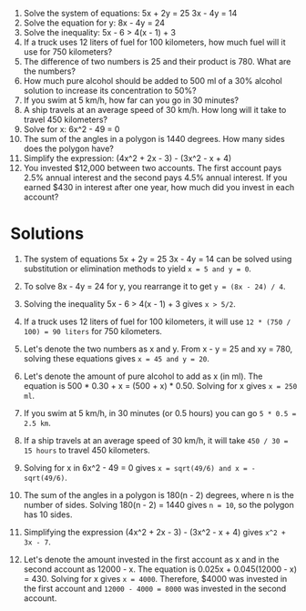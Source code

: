 

1. Solve the system of equations:
   5x + 2y = 25
   3x - 4y = 14
2. Solve the equation for y: 8x - 4y = 24
3. Solve the inequality: 5x - 6 > 4(x - 1) + 3
4. If a truck uses 12 liters of fuel for 100 kilometers, how much fuel will it use for 750 kilometers?
5. The difference of two numbers is 25 and their product is 780. What are the numbers?
6. How much pure alcohol should be added to 500 ml of a 30% alcohol solution to increase its concentration to 50%?
7. If you swim at 5 km/h, how far can you go in 30 minutes?
8. A ship travels at an average speed of 30 km/h. How long will it take to travel 450 kilometers?
9. Solve for x: 6x^2 - 49 = 0
10. The sum of the angles in a polygon is 1440 degrees. How many sides does the polygon have?
11. Simplify the expression: (4x^2 + 2x - 3) - (3x^2 - x + 4)
12. You invested $12,000 between two accounts. The first account pays 2.5% annual interest and the second pays 4.5% annual interest. If you earned $430 in interest after one year, how much did you invest in each account?


# Solutions

1. The system of equations
   5x + 2y = 25
   3x - 4y = 14
   can be solved using substitution or elimination methods to yield `x = 5 and y = 0`.

2. To solve 8x - 4y = 24 for y, you rearrange it to get `y = (8x - 24) / 4`.

3. Solving the inequality 5x - 6 > 4(x - 1) + 3 gives `x > 5/2`.

4. If a truck uses 12 liters of fuel for 100 kilometers, it will use `12 * (750 / 100) = 90 liters` for 750 kilometers.

5. Let's denote the two numbers as x and y. From x - y = 25 and xy = 780, solving these equations gives `x = 45 and y = 20`.

6. Let's denote the amount of pure alcohol to add as x (in ml). The equation is 500 * 0.30 + x = (500 + x) * 0.50. Solving for x gives `x = 250 ml`.

7. If you swim at 5 km/h, in 30 minutes (or 0.5 hours) you can go `5 * 0.5 = 2.5 km`.

8. If a ship travels at an average speed of 30 km/h, it will take `450 / 30 = 15 hours` to travel 450 kilometers.

9. Solving for x in 6x^2 - 49 = 0 gives `x = sqrt(49/6) and x = -sqrt(49/6)`.

10. The sum of the angles in a polygon is 180(n - 2) degrees, where n is the number of sides. Solving 180(n - 2) = 1440 gives `n = 10`, so the polygon has 10 sides.

11. Simplifying the expression (4x^2 + 2x - 3) - (3x^2 - x + 4) gives `x^2 + 3x - 7`.

12. Let's denote the amount invested in the first account as x and in the second account as 12000 - x. The equation is 0.025x + 0.045(12000 - x) = 430. Solving for x gives `x = 4000`. Therefore, $4000 was invested in the first account and `12000 - 4000 = 8000` was invested in the second account.
